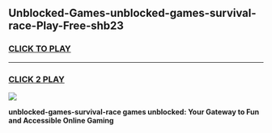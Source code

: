 
## Unblocked-Games-unblocked-games-survival-race-Play-Free-shb23
<h3>
<a href="https://premium76.site?title=unblocked-games-survival-race&ref=10A">CLICK TO PLAY</a></h3>
<hr>

<h3>
<a href="https://premium76.site?title=unblocked-games-survival-race&ref=10A">CLICK 2 PLAY</a>
  
</h3>

<a href="https://premium76.site?title=unblocked-games-survival-race&ref=10A"><img src="https://clearcache.store/games.png"></a>


**unblocked-games-survival-race games unblocked: Your Gateway to Fun and Accessible Online Gaming**

